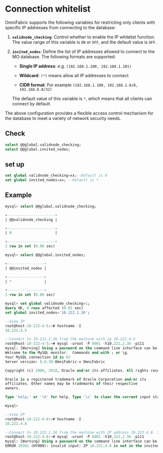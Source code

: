 # Connection whitelist

OmniFabric supports the following variables for restricting only clients with specific IP addresses from connecting to the database:

1. **`validnode_checking`**: Control whether to enable the IP whitelist function. The value range of this variable is `ON` or `OFF`, and the default value is `OFF`.

2. **`invited_nodes`**: Define the list of IP addresses allowed to connect to the MO database. The following formats are supported:

      - **Single IP address**: e.g. `(192.168.1.100, 192.168.1.101)`

      - **Wildcard**: `(*)` means allow all IP addresses to connect

      - **CIDR format**: For example `(192.168.1.100, 192.168.1.0/8, 192.168.0.0/32)`

      The default value of this variable is `*`, which means that all clients can connect by default.

The above configuration provides a flexible access control mechanism for the database to meet a variety of network security needs.

## Check

```sql
select @@global.validnode_checking;
select @@global.invited_nodes;
```

## set up

```sql
set global validnode_checking=xx;--Default is 0
set global invited_nodes=xx; --Default is *
```

## Example

```sql
mysql> select @@global.validnode_checking;

+----------------------+
| @@validnode_checking |

+----------------------+
| 0                    |

+----------------------+
1 row in set (0.00 sec)

mysql> select @@global.invited_nodes;

+-----------------+
| @@invited_nodes |

+-----------------+
| *               |

+-----------------+
1 row in set (0.00 sec)

mysql> set global validnode_checking=1;
Query OK, 0 rows affected (0.02 sec)
set global invited_nodes='10.222.2.36';

--View IP
root@host-10-222-4-5:~# hostname -I
10.222.4.5

--Connect to 10.222.2.36 from the machine with ip 10.222.4.5
root@host-10-222-4-5:~# mysql -uroot -P 6001 -h10.222.2.36 -p111
mysql: [Warning] Using a password on the command line interface can be insecure.
Welcome to the MySQL monitor.  Commands end with ; or \g.
Your MySQL connection id is 62
Server version: 8.0.30-OmniFabric-v OmniFabric

Copyright (c) 2000, 2018, Oracle and/or its affiliates. All rights reserved.

Oracle is a registered trademark of Oracle Corporation and/or its
affiliates. Other names may be trademarks of their respective
owners.

Type 'help;' or '\h' for help. Type '\c' to clear the current input statement.

mysql>

--View IP
root@host-10-222-4-8:~# hostname -I
10.222.4.8

--Connect to 10.222.2.36 from the machine with IP address 10.222.4.8. The connection fails because it is not in the whitelist.
root@host-10-222-4-8:~# mysql -uroot -P 6001 -h10.222.2.36 -p111
mysql: [Warning] Using a password on the command line interface can be insecure.
ERROR 20301 (HY000): invalid input: IP 10.222.4.8 is not in the invited nodes
```
